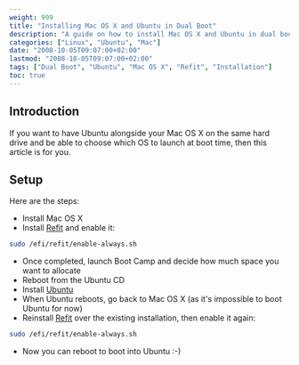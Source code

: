 ```yaml
---
weight: 999
title: "Installing Mac OS X and Ubuntu in Dual Boot"
description: "A guide on how to install Mac OS X and Ubuntu in dual boot configuration on the same hard drive."
categories: ["Linux", "Ubuntu", "Mac"]
date: "2008-10-05T09:07:00+02:00"
lastmod: "2008-10-05T09:07:00+02:00"
tags: ["Dual Boot", "Ubuntu", "Mac OS X", "Refit", "Installation"]
toc: true
---
```


## Introduction

If you want to have Ubuntu alongside your Mac OS X on the same hard drive and be able to choose which OS to launch at boot time, then this article is for you.

## Setup

Here are the steps:

- Install Mac OS X
- Install [Refit](https://refit.sourceforge.net/) and enable it:

```bash
sudo /efi/refit/enable-always.sh
```

- Once completed, launch Boot Camp and decide how much space you want to allocate
- Reboot from the Ubuntu CD
- Install [Ubuntu](https://www.ubuntu-fr.org/)
- When Ubuntu reboots, go back to Mac OS X (as it's impossible to boot Ubuntu for now)
- Reinstall [Refit](https://refit.sourceforge.net/) over the existing installation, then enable it again:

```bash
sudo /efi/refit/enable-always.sh
```

- Now you can reboot to boot into Ubuntu :-)
